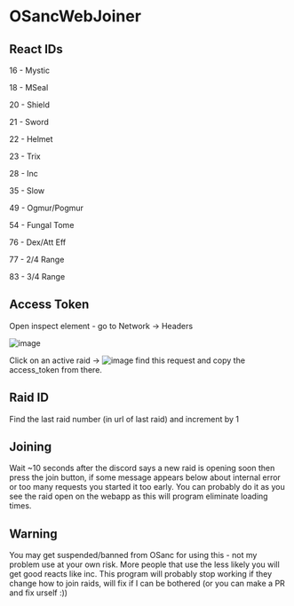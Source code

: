 # OSancWebJoiner
 
## React IDs

16 - Mystic

18 - MSeal

20 - Shield

21 - Sword

22 - Helmet

23 - Trix

28 - Inc

35 - Slow

49 - Ogmur/Pogmur

54 - Fungal Tome

76 - Dex/Att Eff

77 - 2/4 Range

83 - 3/4 Range

## Access Token

Open inspect element - go to Network -> Headers 

![image](https://user-images.githubusercontent.com/24616302/127109716-4ff04260-c00d-4bb8-834a-2124dfd691f8.png)

Click on an active raid -> ![image](https://user-images.githubusercontent.com/24616302/127109902-98681a28-a84b-49eb-9966-c3f9a0112c91.png)
find this request and copy the access_token from there.

## Raid ID

Find the last raid number (in url of last raid) and increment by 1

## Joining
Wait ~10 seconds after the discord says a new raid is opening soon then press the join button, if some message appears below about internal error or too many requests you started it too early. You can probably do it as you see the raid open on the webapp as this will program eliminate loading times.

## Warning
You may get suspended/banned from OSanc for using this - not my problem use at your own risk. More people that use the less likely you will get good reacts like inc. This program will probably stop working if they change how to join raids, will fix if I can be bothered (or you can make a PR and fix urself :))
